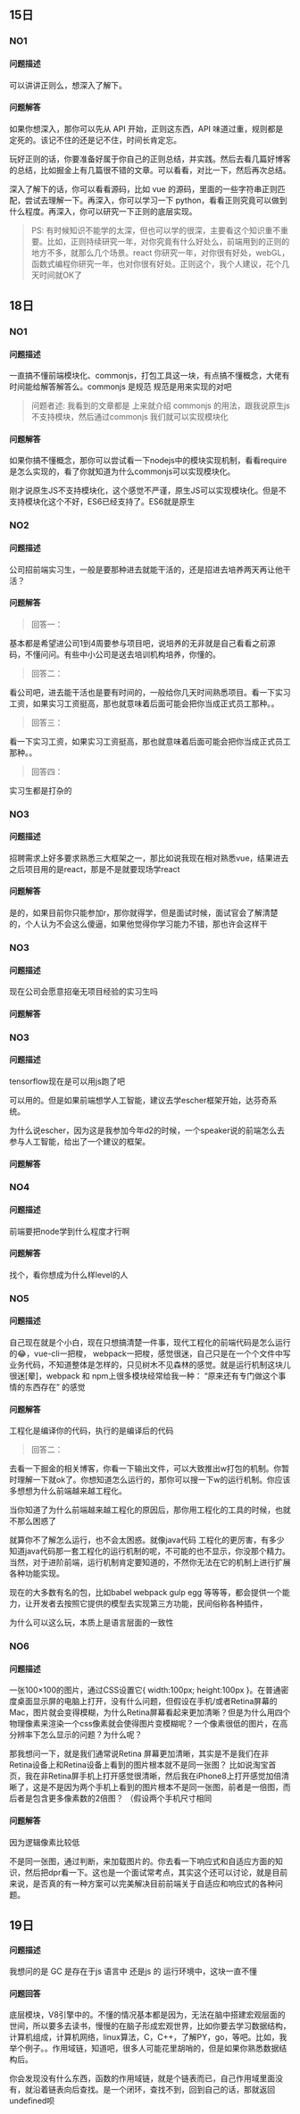 ## 15日

### NO1 

#### 问题描述
可以讲讲正则么，想深入了解下。

#### 问题解答

如果你想深入，那你可以先从 API 开始，正则这东西，API 味道过重，规则都是定死的。该记不住的还是记不住，时间长肯定忘。

玩好正则的话，你要准备好属于你自己的正则总结，并实践。然后去看几篇好博客的总结，比如掘金上有几篇很不错的文章。可以看看，对比一下，然后再次总结。

深入了解下的话，你可以看看源码，比如 vue 的源码，里面的一些字符串正则匹配，尝试去理解一下。再深入，你可以学习一下 python，看看正则究竟可以做到什么程度。再深入，你可以研究一下正则的底层实现。

> PS: 有时候知识不能学的太深，但也可以学的很深，主要看这个知识重不重要。比如，正则持续研究一年，对你究竟有什么好处么，前端用到的正则的地方不多，就那么几个场景。react 你研究一年，对你很有好处，webGL，函数式编程你研究一年，也对你很有好处。正则这个，我个人建议，花个几天时间就OK了


## 18日

### NO1

#### 问题描述
一直搞不懂前端模块化、commonjs，打包工具这一块，有点搞不懂概念，大佬有时间能给解答解答么。commonjs 是规范 规范是用来实现的对吧

> 问题者述: 我看到的文章都是 上来就介绍 commonjs 的用法，跟我说原生js不支持模块，然后通过commonjs  我们就可以实现模块化

#### 问题解答
如果你搞不懂概念，那你可以尝试看一下nodejs中的模块实现机制，看看require是怎么实现的，看了你就知道为什么commonjs可以实现模块化。

刚才说原生JS不支持模块化，这个感觉不严谨，原生JS可以实现模块化。但是不支持模块化这个不好，ES6已经支持了。ES6就是原生

### NO2

#### 问题描述
公司招前端实习生，一般是要那种进去就能干活的，还是招进去培养两天再让他干活？


#### 问题解答
> 回答一：

基本都是希望进公司1到4周要参与项目吧，说培养的无非就是自己看看之前源码，不懂问问。有些中小公司是送去培训机构培养，你懂的。

> 回答二：

看公司吧，进去能干活也是要有时间的，一般给你几天时间熟悉项目。看一下实习工资，如果实习工资挺高，那也就意味着后面可能会把你当成正式员工那种。。

> 回答三：

看一下实习工资，如果实习工资挺高，那也就意味着后面可能会把你当成正式员工那种。。






> 回答四：

实习生都是打杂的

### NO3

#### 问题描述

招聘需求上好多要求熟悉三大框架之一，那比如说我现在相对熟悉vue，结果进去之后项目用的是react，那是不是就要现场学react

#### 问题解答
是的，如果目前你只能参加r，那你就得学，但是面试时候，面试官会了解清楚的，个人认为不会这么傻逼，如果他觉得你学习能力不错，那也许会这样干 

### NO3

#### 问题描述
现在公司会愿意招毫无项目经验的实习生吗


#### 问题解答

### NO3

#### 问题描述
tensorflow现在是可以用js跑了吧

可以用的。但是如果前端想学人工智能，建议去学escher框架开始，达芬奇系统。

为什么说escher，因为这是我参加今年d2的时候，一个speaker说的前端怎么去参与人工智能，给出了一个建议的框架。


#### 问题解答


### NO4

#### 问题描述
前端要把node学到什么程度才行啊


#### 问题解答
找个，看你想成为什么样level的人

### NO5

#### 问题描述
自己现在就是个小白，现在只想搞清楚一件事，现代工程化的前端代码是怎么运行的😂，vue-cli一把梭， webpack一把梭，感觉很迷，自己只是在一个个文件中写业务代码，不知道整体是怎样的，只见树木不见森林的感觉。就是运行机制这块儿很迷[晕]，webpack 和 npm上很多模块经常给我一种： “原来还有专门做这个事情的东西存在”  的感觉


#### 问题解答
工程化是编译你的代码，执行的是编译后的代码

> 回答二：

去看一下掘金的相关博客，你看一下输出文件，可以大致推出w打包的机制。你暂时理解一下就ok了。你想知道怎么运行的，那你可以搜一下w的运行机制。你应该多想想为什么前端越来越工程化。

当你知道了为什么前端越来越工程化的原因后，那你用工程化的工具的时候，也就不那么困惑了

就算你不了解怎么运行，也不会太困惑。就像java代码 工程化的更厉害，有多少知道java代码那一套工程化的运行机制的呢，不可能的也不显示，你没那个精力。当然，对于进阶前端，运行机制肯定要知道的，不然你无法在它的机制上进行扩展各种功能实现。

现在的大多数有名的包，比如babel webpack gulp egg 等等等，都会提供一个能力，让开发者去按照它提供的模型去实现第三方功能，民间俗称各种插件， 

为什么可以这么玩，本质上是语言层面的一致性



### NO6

#### 问题描述
一张100×100的图片，通过CSS设置它{ width:100px; height:100px }。在普通密度桌面显示屏的电脑上打开，没有什么问题，但假设在手机/或者Retina屏幕的Mac，图片就会变得模糊，为什么Retina屏幕看起来更加清晰？但是为什么用四个物理像素来渲染一个css像素就会使得图片变模糊呢？一个像素很低的图片，在高分辨率下怎么显示的问题？为什么呢？

那我想问一下，就是我们通常说Retina 屏幕更加清晰，其实是不是我们在非Retina设备上和Retina设备上看到的图片根本就不是同一张图？   比如说淘宝首页，我在非Retina屏手机上打开感觉很清晰，然后我在iPhone8上打开感觉加倍清晰了，这是不是因为两个手机上看到的图片根本不是同一张图，前者是一倍图，而后者是包含更多像素数的2倍图？  （假设两个手机尺寸相同

#### 问题解答
因为逻辑像素比较低

不是同一张图，通过判断，来加载图片的。你去看一下响应式和自适应方面的知识，然后把dpr看一下。这也是一个面试常考点，其实这个还可以讨论，就是目前来说，是否真的有一种方案可以完美解决目前前端关于自适应和响应式的各种问题。

## 19日

#### 问题描述
我想问的是 GC  是存在于js 语言中 还是js 的 运行环境中，这块一直不懂

#### 问题回答
底层模块，V8引擎中的。不懂的情况基本都是因为，无法在脑中搭建宏观层面的世间，所以要多去读书，慢慢的在脑子形成宏观世界，比如你要去学习数据结构，计算机组成，计算机网络，linux算法，C，C++，了解PY，go，等吧。比如，我举个例子。。作用域链，知道吧，很多人可能花里胡哨的，但是如果你熟悉数据结构后。

你会发现没有什么东西，函数的作用域链，就是个链表而已，自己作用域里面没有，就沿着链表向后查找。是一个闭环，查找不到，回到自己的话，那就返回undefined呗
